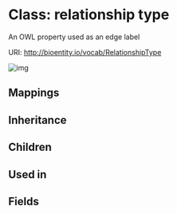 # Class: relationship type


An OWL property used as an edge label

URI: http://bioentity.io/vocab/RelationshipType

![img](http://yuml.me/diagram/nofunky/class/)
## Mappings

## Inheritance

## Children

## Used in

## Fields

